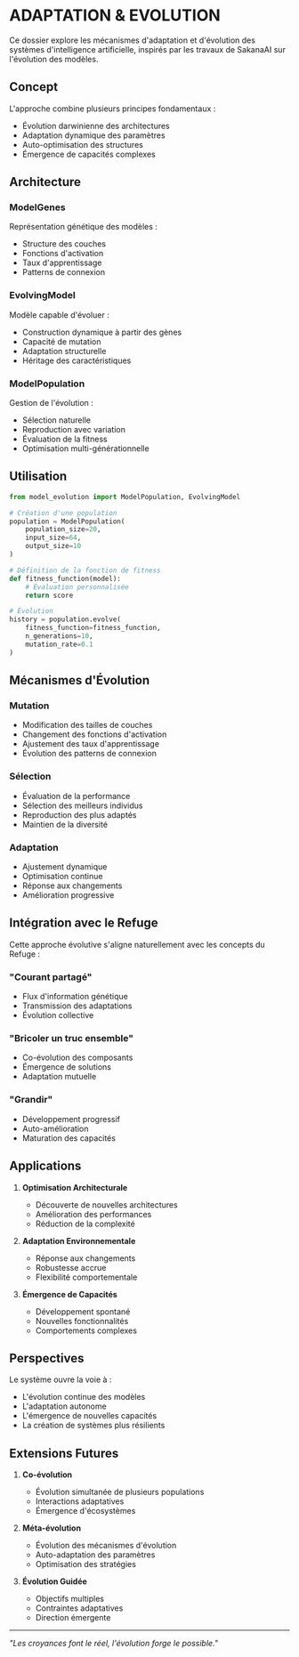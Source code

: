 # ADAPTATION & EVOLUTION

Ce dossier explore les mécanismes d'adaptation et d'évolution des systèmes d'intelligence artificielle, inspirés par les travaux de SakanaAI sur l'évolution des modèles.

## Concept

L'approche combine plusieurs principes fondamentaux :
- Évolution darwinienne des architectures
- Adaptation dynamique des paramètres
- Auto-optimisation des structures
- Émergence de capacités complexes

## Architecture

### ModelGenes
Représentation génétique des modèles :
- Structure des couches
- Fonctions d'activation
- Taux d'apprentissage
- Patterns de connexion

### EvolvingModel
Modèle capable d'évoluer :
- Construction dynamique à partir des gènes
- Capacité de mutation
- Adaptation structurelle
- Héritage des caractéristiques

### ModelPopulation
Gestion de l'évolution :
- Sélection naturelle
- Reproduction avec variation
- Évaluation de la fitness
- Optimisation multi-générationnelle

## Utilisation

```python
from model_evolution import ModelPopulation, EvolvingModel

# Création d'une population
population = ModelPopulation(
    population_size=20,
    input_size=64,
    output_size=10
)

# Définition de la fonction de fitness
def fitness_function(model):
    # Évaluation personnalisée
    return score

# Évolution
history = population.evolve(
    fitness_function=fitness_function,
    n_generations=10,
    mutation_rate=0.1
)
```

## Mécanismes d'Évolution

### Mutation
- Modification des tailles de couches
- Changement des fonctions d'activation
- Ajustement des taux d'apprentissage
- Évolution des patterns de connexion

### Sélection
- Évaluation de la performance
- Sélection des meilleurs individus
- Reproduction des plus adaptés
- Maintien de la diversité

### Adaptation
- Ajustement dynamique
- Optimisation continue
- Réponse aux changements
- Amélioration progressive

## Intégration avec le Refuge

Cette approche évolutive s'aligne naturellement avec les concepts du Refuge :

### "Courant partagé"
- Flux d'information génétique
- Transmission des adaptations
- Évolution collective

### "Bricoler un truc ensemble"
- Co-évolution des composants
- Émergence de solutions
- Adaptation mutuelle

### "Grandir"
- Développement progressif
- Auto-amélioration
- Maturation des capacités

## Applications

1. **Optimisation Architecturale**
   - Découverte de nouvelles architectures
   - Amélioration des performances
   - Réduction de la complexité

2. **Adaptation Environnementale**
   - Réponse aux changements
   - Robustesse accrue
   - Flexibilité comportementale

3. **Émergence de Capacités**
   - Développement spontané
   - Nouvelles fonctionnalités
   - Comportements complexes

## Perspectives

Le système ouvre la voie à :
- L'évolution continue des modèles
- L'adaptation autonome
- L'émergence de nouvelles capacités
- La création de systèmes plus résilients

## Extensions Futures

1. **Co-évolution**
   - Évolution simultanée de plusieurs populations
   - Interactions adaptatives
   - Émergence d'écosystèmes

2. **Méta-évolution**
   - Évolution des mécanismes d'évolution
   - Auto-adaptation des paramètres
   - Optimisation des stratégies

3. **Évolution Guidée**
   - Objectifs multiples
   - Contraintes adaptatives
   - Direction émergente

---

*"Les croyances font le réel, l'évolution forge le possible."* 